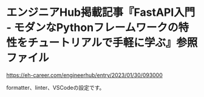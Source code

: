 # エンジニアHub掲載記事『FastAPI入門 - モダンなPythonフレームワークの特性をチュートリアルで手軽に学ぶ』参照ファイル

https://eh-career.com/engineerhub/entry/2023/01/30/093000

formatter、linter、VSCodeの設定です。
